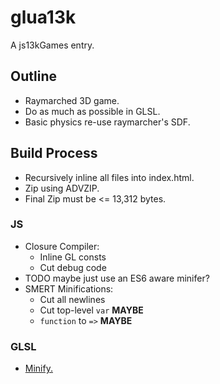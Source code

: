 # glua13k
A js13kGames entry.

## Outline
- Raymarched 3D game.
- Do as much as possible in GLSL.
- Basic physics re-use raymarcher's SDF.

## Build Process
- Recursively inline all files into index.html.
- Zip using ADVZIP.
- Final Zip must be <= 13,312 bytes.
### JS
- Closure Compiler:
    * Inline GL consts
    * Cut debug code
- TODO maybe just use an ES6 aware minifer?
- SMERT Minifications:
    * Cut all newlines
    * Cut top-level `var` **MAYBE**
    * `function` to `=>` **MAYBE**

### GLSL
- [Minify.](http://www.ctrl-alt-test.fr/glsl-minifier/)

